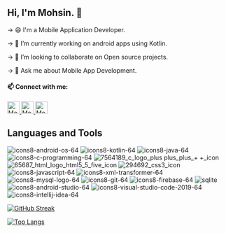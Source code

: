 ## Hi, I'm Mohsin. 👋

-> 😄 I'm a Mobile Application Developer.

-> 🌱 I’m currently working on android apps using Kotlin.

-> 👯 I’m looking to collaborate on Open source projects.

-> 💬 Ask me about Mobile App Development.

#### 📫 Connect with me:   
  <a href="https://www.linkedin.com/in/mohsin-ali-9549a31a9/" target="_blank">
  <img alt= "Mohsin | LinkedIn" width="28px" src="https://user-images.githubusercontent.com/95999134/153262267-ba18e1af-834f-4867-9021-26f27183d2ac.png" />
  </a>
  <a href="https://twitter.com/Mohsin_0899" target="_blank">
  <img alt="Mohsin Ali | Twitter" width="28px" src="https://raw.githubusercontent.com/anuraghazra/anuraghazra/master/assets/twitter.svg" />
  </a>
  <a href="mailto:mohsin.saifi98@gmail.com" target="_blank">
  <img alt= "Mohsin | Gmail" width="28px" src="https://user-images.githubusercontent.com/95999134/153264363-eb53200b-a3ea-42b7-b772-f28b51f00842.png" />
  </a>

## Languages and Tools
![icons8-android-os-64](https://user-images.githubusercontent.com/95999134/152684680-10d2d0d1-7625-4cbc-b8df-0d018d659ce1.png)
![icons8-kotlin-64](https://user-images.githubusercontent.com/95999134/152684785-a0adb8d5-5964-4067-8d8e-e63ac45915bf.png)
![icons8-java-64](https://user-images.githubusercontent.com/95999134/152684513-bee59b2b-5ffb-4b81-9297-9d7512478585.png)
![icons8-c-programming-64](https://user-images.githubusercontent.com/95999134/152684596-47be32d9-070a-4c9a-9005-fdcb5914860e.png)
![7564189_c_logo_plus plus_plus_+ +_icon](https://user-images.githubusercontent.com/95999134/152684027-6a44eb07-cf0c-497e-b239-34705a459d55.png)
![65687_html_logo_html5_5_five_icon](https://user-images.githubusercontent.com/95999134/152683899-82e41454-7c9f-453a-b068-3f4dbbec363e.png)
![294692_css3_icon](https://user-images.githubusercontent.com/95999134/152683955-b9d59bff-e3aa-46a3-8d24-85012087f099.png)
![icons8-javascript-64](https://user-images.githubusercontent.com/95999134/152684647-e2b13178-fcda-4de4-80ac-bf8f5c5ec9f3.png)
![icons8-xml-transformer-64](https://user-images.githubusercontent.com/95999134/161126362-81112349-a143-4e75-8513-e283dca44bcc.png)
![icons8-mysql-logo-64](https://user-images.githubusercontent.com/95999134/152684736-7659fc69-9269-4de9-a292-51efb3238140.png)
![icons8-git-64](https://user-images.githubusercontent.com/95999134/155735003-8404e73b-4d85-4f4b-8487-be30f12714ac.png)
![icons8-firebase-64](https://user-images.githubusercontent.com/95999134/166735410-3319ca42-3381-4dab-9161-dba3302626a7.png)
![sqlite](https://user-images.githubusercontent.com/95999134/155853575-2af3759c-9ced-4620-aef5-6350305b7cbc.png)
![icons8-android-studio-64](https://user-images.githubusercontent.com/95999134/152685037-39d5edfc-4a16-462f-845b-5be604ab73c5.png)
![icons8-visual-studio-code-2019-64](https://user-images.githubusercontent.com/95999134/152684843-9afd18e8-da1f-436b-91cc-ac6e34576885.png)
![icons8-intellij-idea-64](https://user-images.githubusercontent.com/95999134/153581286-a2c75f9f-8257-461d-8cdd-12077ac061c6.png)

[![GitHub Streak](https://github-readme-streak-stats.herokuapp.com/?user=MohsinAli0899&theme=dark)](https://git.io/streak-stats)

[![Top Langs](https://github-readme-stats.vercel.app/api/top-langs/?username=MohsinAli0899&theme=dark)](https://github.com/anuraghazra/github-readme-stats)

<!--
**MohsinAli0899/Mohsinali0899** is a ✨ _special_ ✨ repository because its `README.md` (this file) appears on your GitHub profile.


[![Top Langs](https://github-readme-stats.vercel.app/api/top-langs/?username=MohsinAli0899&theme=dark)](https://github.com/anuraghazra/github-readme-stats)

- 🔭 I’m currently working on ...
- 🌱 I’m currently learning ...
- 👯 I’m looking to collaborate on ...
- 🤔 I’m looking for help with ...
- 💬 Ask me about ...
- 📫 How to reach me: 
- 😄 Pronouns: ...
- ⚡ Fun fact: ...
->
